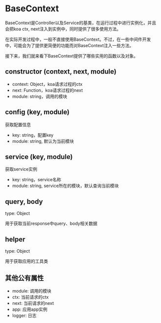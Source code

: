 # BaseContext

BaseContext是Controller以及Service的基类，在运行过程中进行实例化，并且会把koa ctx, next注入到实例中，同时提供了很多使用方法。

在实际开发过程中，一般不直接使用BaseContext。不过，在一些中间件开发中，可能会为了提供更简便的功能而对BaseContext注入一些方法。

接下来，我们就来看下BaseContext提供了哪些实用的函数以及对象。

## constructor (context, next, module)

- context: Object，koa请求过程的ctx
- next: Function，koa请求过程的next
- module: string，调用的模块

## config (key, module)

获取配置信息

- key: string，配置key
- module: string, 默认为当前模块

## service (key, module)

获取service实例

- key: string，service名称
- module: string, service所在的模块，默认查询当前模块

## query, body

type: Object

用于获取当前response中query、body相关数据

## helper

type: Object

用于获取应用的工具类

## 其他公有属性

- module: 调用的模块
- ctx: 当前请求的ctx
- next: 当前请求的next
- app: 应用app实例
- logger: 日志

